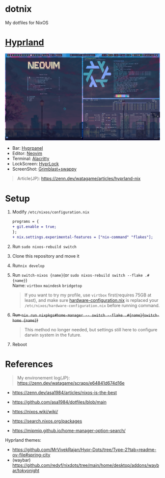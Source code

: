# dotnix

My dotfiles for NixOS

# [Hyprland](./home-manager/wm/hyprland/)

![](./docs/hypr.png)
- Bar: [Hyprpanel](https://hyprpanel.com)
- Editor: [Neovim](https://github.com/turtton/myvim.nix)
- Terminal: [Alacritty](https://alacritty.org)
- LockScreen: [HyprLock](https://github.com/hyprwm/hyprlock/)
- ScreenShot: [Grimblast+swappy](https://github.com/turtton/dotnix/blob/8186fca772bfa4d22db9263a04c08541cfbeafa9/home-manager/wm/hyprland/key-bindings.nix#L102-L106)

> Article(JP): https://zenn.dev/watagame/articles/hyprland-nix

# Setup

1. Modify `/etc/nixos/configuration.nix`
   ```diff
   programs = {
   + git.enable = true;
   };
   + nix.settings.experimental-features = ["nix-command" "flakes"];
   ```

2. Run `sudo nixos-rebuild switch`

3. Clone this repository and move it

4. Run`nix develop`

5. Run `switch-nixos {name}`(or `sudo nixos-rebuild switch --flake .#{name}`)  
   Name: `virtbox` `maindesk` `bridgetop`
   > If you want to try my profile, use `virtbox` first(requires 75GB at least), and make sure [hardware-configuration.nix](https://github.com/turtton/dotnix/blob/main/hosts/virtbox/hardware-configuration.nix) is replaced your `/etc/nixos/hardware-configuration.nix` before running command.

6. ~~Run `nix run nixpkgs#home-manager -- switch --flake .#{name}`(`switch-home {name}`)~~  

   > This method no longer needed, but settings still here to configure darwin system in the future.

7. Reboot

# References

> My environement log(JP):  
> https://zenn.dev/watagame/scraps/e64841d674d16e

- https://zenn.dev/asa1984/articles/nixos-is-the-best
- https://github.com/asa1984/dotfiles/blob/main

- https://nixos.wiki/wiki/
- https://search.nixos.org/packages
- https://mipmip.github.io/home-manager-option-search/

Hyprland themes:

- https://github.com/MrVivekRajan/Hypr-Dots/tree/Type-2?tab=readme-ov-file#spring-city
- (waybar) https://github.com/redyf/nixdots/tree/main/home/desktop/addons/waybar/tokyonight
